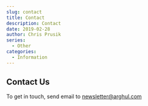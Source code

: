 ```yaml
---
slug: contact
title: Contact
description: Contact
date: 2019-02-28
author: Chris Prusik
series:
  - Other
categories:
  - Information
---
```


## Contact Us

To get in touch, send email to newsletter@arghul.com